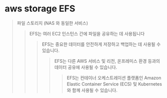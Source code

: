 # aws storage EFS

> 파일 스토리지 (NAS 와 동일한 서비스)
>
> > EFS는 여러 EC2 인스턴스 간에 파일을 공유하는 데 사용됩니다
> >
> > > EFS는 중요한 데이터를 안전하게 저장하고 백업하는 데 사용될 수 있습니다.
> > >
> > > > EFS는 다른 AWS 서비스 및 리전, 온프레미스 환경 등과의 데이터 공유에 사용될 수 있습니다.
> > > >
> > > > > EFS는 컨테이너 오케스트레이션 플랫폼인 Amazon Elastic Container Service (ECS) 및 Kubernetes와 함께 사용될 수 있습니다.

